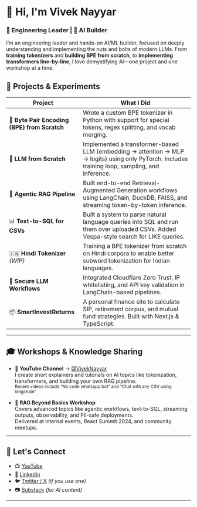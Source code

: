# 👋 Hi, I'm Vivek Nayyar

### 🚀 Engineering Leader | 🧠 AI Builder

I’m an engineering leader and hands-on AI/ML builder, focused on deeply understanding and implementing the nuts and bolts of modern LLMs. From **training tokenizers** and **building BPE from scratch**, to **implementing transformers line-by-line**, I love demystifying AI—one project and one workshop at a time.



## 🧠 Projects & Experiments

| Project | What I Did |
|--------|------------|
| 🧩 **Byte Pair Encoding (BPE) from Scratch** | Wrote a custom BPE tokenizer in Python with support for special tokens, regex splitting, and vocab merging. |
| 🧠 **LLM from Scratch** | Implemented a transformer-based LLM (embedding → attention → MLP → logits) using only PyTorch. Includes training loop, sampling, and inference. |
| 🦙 **Agentic RAG Pipeline** | Built end-to-end Retrieval-Augmented Generation workflows using LangChain, DuckDB, FAISS, and streaming token-by-token inference. |
| 📊 **Text-to-SQL for CSVs** | Built a system to parse natural language queries into SQL and run them over uploaded CSVs. Added Vespa-style search for LIKE queries. |
| 🇮🇳 **Hindi Tokenizer** *(WIP)* | Training a BPE tokenizer from scratch on Hindi corpora to enable better subword tokenization for Indian languages. |
| 🔐 **Secure LLM Workflows** | Integrated Cloudflare Zero Trust, IP whitelisting, and API key validation in LangChain-based pipelines. |
| 📦 **SmartInvestReturns** | A personal finance site to calculate SIP, retirement corpus, and mutual fund strategies. Built with Next.js & TypeScript. |

---

## 🎓 Workshops & Knowledge Sharing

- 🎥 **YouTube Channel** → [@VivekNayyar](https://www.youtube.com/@viveknayyar)  
  I create short explainers and tutorials on AI topics like tokenization, transformers, and building your own RAG pipeline.  
  <sub>Recent videos include “No code whatsapp bot” and “Chat with any CSV using langchain”</sub>

- 🧠 **RAG Beyond Basics Workshop**  
  Covers advanced topics like agentic workflows, text-to-SQL, streaming outputs, observability, and PII-safe deployments.  
  Delivered at internal events, React Summit 2024, and community meetups.

---

## 🔗 Let's Connect

- 📺 [YouTube](https://www.youtube.com/@viveknayyar)
- 📝 [LinkedIn](https://www.linkedin.com/in/viveknayyar)
- 🐦 [Twitter / X](https://twitter.com/vivekcodes) *(if you use one)*
- 📷 [Substack](https://viveknayyar09.substack.com/) *(for AI content)*

---

